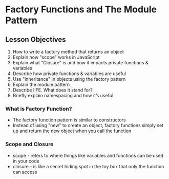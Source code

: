 # Factory Functions and The Module Pattern

## Lesson Objectives

1. How to write a factory method that returns an object
2. Explain how "scope" works in JavaScript
3. Explain what "Closure" is and how it impacts private functions & variables
4. Describe how private functions & variables are useful
5. Use "inheritance" in objects using the factory pattern
6. Explain the module pattern
7. Describe IIFE. What does it stand for?
8. Briefly explain namespacing and how it’s useful

### What is Factory Function?

- The factory function pattern is similar to constructors
- Instead of using "new" to create an object, factory functions simply set up and return the new object when you call the function

### Scope and Closure

- scope - refers to where things like variables and functions can be used in your code
- closure - is like a secret hiding spot in the toy box that only the function can access
